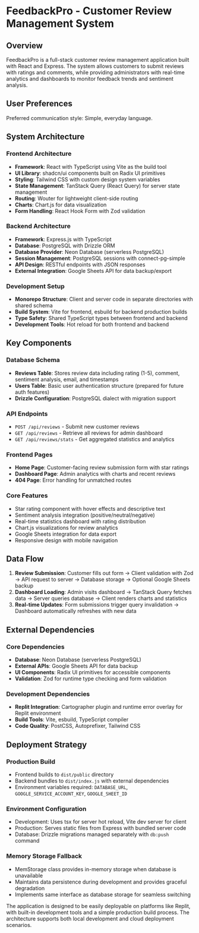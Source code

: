 # FeedbackPro - Customer Review Management System

## Overview

FeedbackPro is a full-stack customer review management application built with React and Express. The system allows customers to submit reviews with ratings and comments, while providing administrators with real-time analytics and dashboards to monitor feedback trends and sentiment analysis.

## User Preferences

Preferred communication style: Simple, everyday language.

## System Architecture

### Frontend Architecture
- **Framework**: React with TypeScript using Vite as the build tool
- **UI Library**: shadcn/ui components built on Radix UI primitives
- **Styling**: Tailwind CSS with custom design system variables
- **State Management**: TanStack Query (React Query) for server state management
- **Routing**: Wouter for lightweight client-side routing
- **Charts**: Chart.js for data visualization
- **Form Handling**: React Hook Form with Zod validation

### Backend Architecture
- **Framework**: Express.js with TypeScript
- **Database**: PostgreSQL with Drizzle ORM
- **Database Provider**: Neon Database (serverless PostgreSQL)
- **Session Management**: PostgreSQL sessions with connect-pg-simple
- **API Design**: RESTful endpoints with JSON responses
- **External Integration**: Google Sheets API for data backup/export

### Development Setup
- **Monorepo Structure**: Client and server code in separate directories with shared schema
- **Build System**: Vite for frontend, esbuild for backend production builds
- **Type Safety**: Shared TypeScript types between frontend and backend
- **Development Tools**: Hot reload for both frontend and backend

## Key Components

### Database Schema
- **Reviews Table**: Stores review data including rating (1-5), comment, sentiment analysis, email, and timestamps
- **Users Table**: Basic user authentication structure (prepared for future auth features)
- **Drizzle Configuration**: PostgreSQL dialect with migration support

### API Endpoints
- `POST /api/reviews` - Submit new customer reviews
- `GET /api/reviews` - Retrieve all reviews for admin dashboard
- `GET /api/reviews/stats` - Get aggregated statistics and analytics

### Frontend Pages
- **Home Page**: Customer-facing review submission form with star ratings
- **Dashboard Page**: Admin analytics with charts and recent reviews
- **404 Page**: Error handling for unmatched routes

### Core Features
- Star rating component with hover effects and descriptive text
- Sentiment analysis integration (positive/neutral/negative)
- Real-time statistics dashboard with rating distribution
- Chart.js visualizations for review analytics
- Google Sheets integration for data export
- Responsive design with mobile navigation

## Data Flow

1. **Review Submission**: Customer fills out form → Client validation with Zod → API request to server → Database storage → Optional Google Sheets backup
2. **Dashboard Loading**: Admin visits dashboard → TanStack Query fetches data → Server queries database → Client renders charts and statistics
3. **Real-time Updates**: Form submissions trigger query invalidation → Dashboard automatically refreshes with new data

## External Dependencies

### Core Dependencies
- **Database**: Neon Database (serverless PostgreSQL)
- **External APIs**: Google Sheets API for data backup
- **UI Components**: Radix UI primitives for accessible components
- **Validation**: Zod for runtime type checking and form validation

### Development Dependencies
- **Replit Integration**: Cartographer plugin and runtime error overlay for Replit environment
- **Build Tools**: Vite, esbuild, TypeScript compiler
- **Code Quality**: PostCSS, Autoprefixer, Tailwind CSS

## Deployment Strategy

### Production Build
- Frontend builds to `dist/public` directory
- Backend bundles to `dist/index.js` with external dependencies
- Environment variables required: `DATABASE_URL`, `GOOGLE_SERVICE_ACCOUNT_KEY`, `GOOGLE_SHEET_ID`

### Environment Configuration
- Development: Uses tsx for server hot reload, Vite dev server for client
- Production: Serves static files from Express with bundled server code
- Database: Drizzle migrations managed separately with `db:push` command

### Memory Storage Fallback
- MemStorage class provides in-memory storage when database is unavailable
- Maintains data persistence during development and provides graceful degradation
- Implements same interface as database storage for seamless switching

The application is designed to be easily deployable on platforms like Replit, with built-in development tools and a simple production build process. The architecture supports both local development and cloud deployment scenarios.